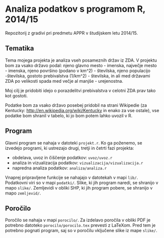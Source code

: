 # Analiza podatkov s programom R, 2014/15

Repozitorij z gradivi pri predmetu APPR v študijskem letu 2014/15.

## Tematika

Tema mojega projekta je analiza vseh posameznih držav iz ZDA. V projektu bom za vsako državo podal: njeno glavno mesto - imenska, največje mesto - imenska, njeno površino (podano v km^2) - številska, njeno populacijo -številska, gostoto prebivalstva (1/km^2) - številska, in ali med državami ZDA po velikosti spada med večje al manjše - urejenostna.

Moj cilj je pridobiti idejo o porazdelitvi prebivalstva v celotni ZDA prav tako kot gostoti.

Podatke bom za vsako državo posebej pridobil na strani Wikipedie (za Kentucky: http://en.wikipedia.org/wiki/Kentucky in enako za vse ostale), vse podatke bom shranil v tabelo, ki jo bom potem lahko uvozil v R.

## Program

Glavni program se nahaja v datoteki `projekt.r`. Ko ga poženemo, se izvedejo
programi, ki ustrezajo drugi, tretji in četrti fazi projekta:

* obdelava, uvoz in čiščenje podatkov: `uvoz/uvoz.r`
* analiza in vizualizacija podatkov: `vizualizacija/vizualizacija.r`
* napredna analiza podatkov: `analiza/analiza.r`

Vnaprej pripravljene funkcije se nahajajo v datotekah v mapi `lib/`. Podatkovni
viri so v mapi `podatki/`. Slike, ki jih program naredi, se shranijo v mapo
`slike/`. Zemljevidi v obliki SHP, ki jih program pobere, se shranijo v mapo
`zemljevid/`.

## Poročilo

Poročilo se nahaja v mapi `porocilo/`. Za izdelavo poročila v obliki PDF je
potrebno datoteko `porocilo/porocilo.tex` prevesti z LaTeXom. Pred tem je
potrebno pognati program, saj so v poročilu vključene slike iz mape `slike/`.
